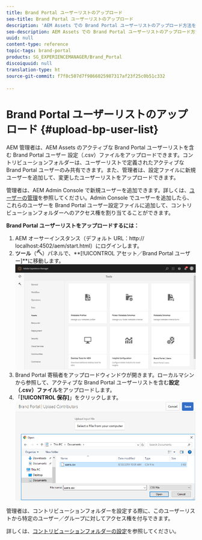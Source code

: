 ```yaml
---
title: Brand Portal ユーザーリストのアップロード
seo-title: Brand Portal ユーザーリストのアップロード
description: 'AEM Assets での Brand Portal ユーザーリストのアップロード方法を説明します。 '
seo-description: AEM Assets での Brand Portal ユーザーリストのアップロード方法を説明します。
uuid: null
content-type: reference
topic-tags: brand-portal
products: SG_EXPERIENCEMANAGER/Brand_Portal
discoiquuid: null
translation-type: ht
source-git-commit: f7f8c507d7f9866025987317af23f25c0b51c332

---
```



# Brand Portal ユーザーリストのアップロード {#upload-bp-user-list}

AEM 管理者は、AEM Assets のアクティブな Brand Portal ユーザーリストを含む Brand Portal ユーザー 設定（.csv）ファイルをアップロードできます。コントリビューションフォルダーは、ユーザーリストで定義されたアクティブな Brand Portal ユーザーのみ共有できます。また、管理者は、設定ファイルに新規ユーザーを追加して、変更したユーザーリストをアップロードできます。

管理者は、AEM Admin Console で新規ユーザーを追加できます。詳しくは、[ユーザーの管理](brand-portal-adding-users.md)を参照してください。Admin Console でユーザーを追加したら、これらのユーザーを Brand Portal ユーザー設定ファイルに追加して、コントリビューションフォルダーへのアクセス権を割り当てることができます。

**Brand Portal ユーザーリストをアップロードするには：**
1. AEM オーサーインスタンス（デフォルト URL：http:// localhost:4502/aem/start.html）にログインします。
1. **ツール**（![](assets/tools.png)）パネルで、**[!UICONTROL アセット／Brand Portal ユーザー]**に移動します。
   ![](assets/upload-user-list1.png)
1. Brand Portal 寄稿者をアップロードウィンドウが開きます。ローカルマシンから参照して、アクティブな Brand Portal ユーザーリストを含む&#x200B;**設定（.csv）ファイル**&#x200B;をアップロードします。
1. 「**[!UICONTROL 保存]**」をクリックします。
   ![](assets/upload-user-list2.png)


管理者は、コントリビューションフォルダーを設定する際に、このユーザーリストから特定のユーザー／グループに対してアクセス権を付与できます。

詳しくは、[コントリビューションフォルダーの設定](brand-portal-contribution-folder.md)を参照してください。
